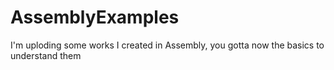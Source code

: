 # AssemblyExamples
I'm uploding some works I created in Assembly, you gotta now the basics to understand them
